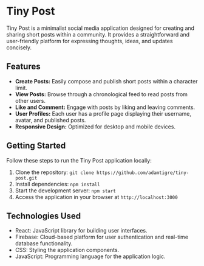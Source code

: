 # Tiny Post

Tiny Post is a minimalist social media application designed for creating and sharing short posts within a community. It provides a straightforward and user-friendly platform for expressing thoughts, ideas, and updates concisely.

## Features
- **Create Posts:** Easily compose and publish short posts within a character limit.
- **View Posts:** Browse through a chronological feed to read posts from other users.
- **Like and Comment:** Engage with posts by liking and leaving comments.
- **User Profiles:** Each user has a profile page displaying their username, avatar, and published posts.
- **Responsive Design:** Optimized for desktop and mobile devices.

## Getting Started
Follow these steps to run the Tiny Post application locally:
1. Clone the repository: `git clone https://github.com/adamtigre/tiny-post.git`
2. Install dependencies: `npm install`
3. Start the development server: `npm start`
4. Access the application in your browser at `http://localhost:3000`

## Technologies Used

- React: JavaScript library for building user interfaces.
- Firebase: Cloud-based platform for user authentication and real-time database functionality.
- CSS: Styling the application components.
- JavaScript: Programming language for the application logic.

